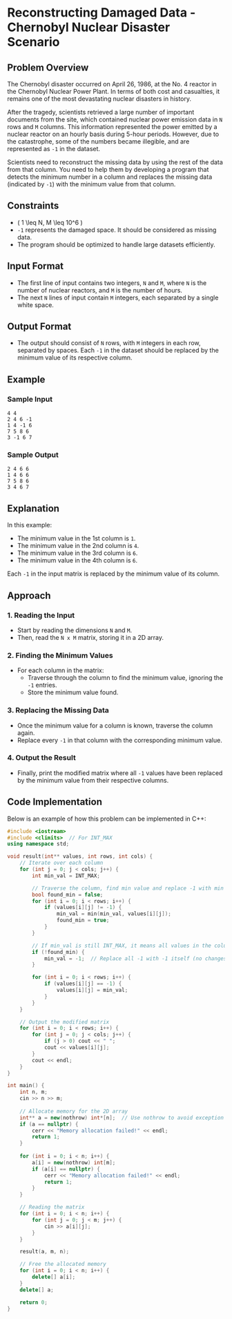 # Reconstructing Damaged Data - Chernobyl Nuclear Disaster Scenario

## Problem Overview

The Chernobyl disaster occurred on April 26, 1986, at the No. 4 reactor in the Chernobyl Nuclear Power Plant. In terms of both cost and casualties, it remains one of the most devastating nuclear disasters in history.

After the tragedy, scientists retrieved a large number of important documents from the site, which contained nuclear power emission data in `N` rows and `M` columns. This information represented the power emitted by a nuclear reactor on an hourly basis during 5-hour periods. However, due to the catastrophe, some of the numbers became illegible, and are represented as `-1` in the dataset.

Scientists need to reconstruct the missing data by using the rest of the data from that column. You need to help them by developing a program that detects the minimum number in a column and replaces the missing data (indicated by `-1`) with the minimum value from that column.

## Constraints

- \( 1 \leq N, M \leq 10^6 \)
- `-1` represents the damaged space. It should be considered as missing data.
- The program should be optimized to handle large datasets efficiently.

## Input Format

- The first line of input contains two integers, `N` and `M`, where `N` is the number of nuclear reactors, and `M` is the number of hours.
- The next `N` lines of input contain `M` integers, each separated by a single white space.

## Output Format

- The output should consist of `N` rows, with `M` integers in each row, separated by spaces. Each `-1` in the dataset should be replaced by the minimum value of its respective column.

## Example

### Sample Input
```
4 4
2 4 6 -1
1 4 -1 6
7 5 8 6
3 -1 6 7
```

### Sample Output
```
2 4 6 6
1 4 6 6
7 5 8 6
3 4 6 7
```

## Explanation

In this example:
- The minimum value in the 1st column is `1`.
- The minimum value in the 2nd column is `4`.
- The minimum value in the 3rd column is `6`.
- The minimum value in the 4th column is `6`.

Each `-1` in the input matrix is replaced by the minimum value of its column.

## Approach

### 1. Reading the Input
- Start by reading the dimensions `N` and `M`.
- Then, read the `N x M` matrix, storing it in a 2D array.

### 2. Finding the Minimum Values
- For each column in the matrix:
  - Traverse through the column to find the minimum value, ignoring the `-1` entries.
  - Store the minimum value found.

### 3. Replacing the Missing Data
- Once the minimum value for a column is known, traverse the column again.
- Replace every `-1` in that column with the corresponding minimum value.

### 4. Output the Result
- Finally, print the modified matrix where all `-1` values have been replaced by the minimum value from their respective columns.

## Code Implementation

Below is an example of how this problem can be implemented in C++:

```cpp
#include <iostream>
#include <climits>  // For INT_MAX
using namespace std;

void result(int** values, int rows, int cols) {
    // Iterate over each column
    for (int j = 0; j < cols; j++) {
        int min_val = INT_MAX;

        // Traverse the column, find min value and replace -1 with min found so far
        bool found_min = false;
        for (int i = 0; i < rows; i++) {
            if (values[i][j] != -1) {
                min_val = min(min_val, values[i][j]);
                found_min = true;
            }
        }

        // If min_val is still INT_MAX, it means all values in the column are -1
        if (!found_min) {
            min_val = -1;  // Replace all -1 with -1 itself (no changes)
        }

        for (int i = 0; i < rows; i++) {
            if (values[i][j] == -1) {
                values[i][j] = min_val;
            }
        }
    }

    // Output the modified matrix
    for (int i = 0; i < rows; i++) {
        for (int j = 0; j < cols; j++) {
            if (j > 0) cout << " ";
            cout << values[i][j];
        }
        cout << endl;
    }
}

int main() {
    int n, m;
    cin >> n >> m;
    
    // Allocate memory for the 2D array
    int** a = new(nothrow) int*[n];  // Use nothrow to avoid exception on failure
    if (a == nullptr) {
        cerr << "Memory allocation failed!" << endl;
        return 1;
    }
    
    for (int i = 0; i < n; i++) {
        a[i] = new(nothrow) int[m];
        if (a[i] == nullptr) {
            cerr << "Memory allocation failed!" << endl;
            return 1;
        }
    }

    // Reading the matrix
    for (int i = 0; i < n; i++) {
        for (int j = 0; j < m; j++) {
            cin >> a[i][j];
        }
    }

    result(a, m, n);

    // Free the allocated memory
    for (int i = 0; i < n; i++) {
        delete[] a[i];
    }
    delete[] a;

    return 0;
}
```

